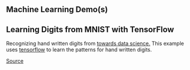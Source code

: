 Machine Learning Demo(s)
------------------------

Learning Digits from MNIST with TensorFlow
------------------------------------------


Recognizing hand written digits from [towards data science.](https://towardsdatascience.com/image-classification-in-10-minutes-with-mnist-dataset-54c35b77a38d)
This example uses [tensorflow](https://www.tensorflow.org/) to learn
the patterns for hand written digits.

[Source](tensorflow-mnist/)





